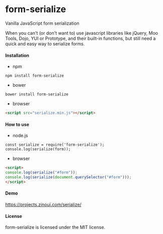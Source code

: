 # form-serialize
Vanilla JavaScript form serialization

When you can't (or don't want to) use javascript libraries like jQuery, Moo Tools, Dojo, YUI or Prototype, and their built-in functions, but still need a quick and easy way to serialize forms.
#### Installation
- npm
```
npm install form-serialize
```
- bower
```
bower install form-serialize
```
- browser
```html
<script src="serialize.min.js"></script>
```
#### How to use
- node.js
```
const serialize = require('form-serialize');
console.log(serialize(form));
```
- browser
```html
<script>
console.log(serialize("#form"));
console.log(serialize(document.querySelector("#form")));
</script>
```
#### Demo
https://projects.zinoui.com/serialize/
#### License
form-serialize is licensed under the MIT license.
